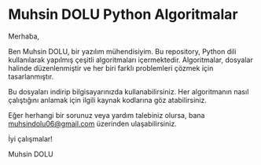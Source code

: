 # Muhsin DOLU Python Algoritmalar

Merhaba,

Ben Muhsin DOLU, bir yazılım mühendisiyim. Bu repository, Python dili kullanılarak yapılmış çeşitli algoritmaları içermektedir. Algoritmalar, dosyalar halinde düzenlenmiştir ve her biri farklı problemleri çözmek için tasarlanmıştır.

Bu dosyaları indirip bilgisayarınızda kullanabilirsiniz. Her algoritmanın nasıl çalıştığını anlamak için ilgili kaynak kodlarına göz atabilirsiniz.

Eğer herhangi bir sorunuz veya yardım talebiniz olursa, bana [muhsindolu06@gmail.com](mailto:muhsindolu06@gmail.com) üzerinden ulaşabilirsiniz.

İyi çalışmalar!

Muhsin DOLU
